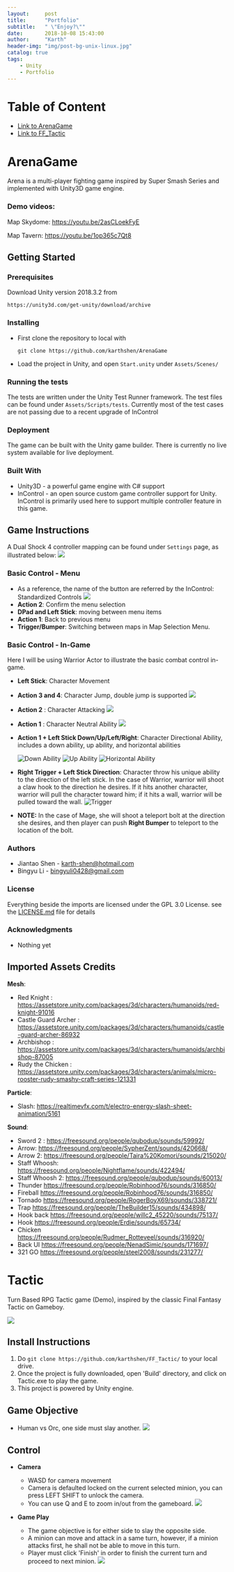 ```yaml
---
layout:     post
title:      "Portfolio"
subtitle:   " \"Enjoy?\""
date:       2018-10-08 15:43:00
author:     "Karth"
header-img: "img/post-bg-unix-linux.jpg"
catalog: true
tags:
    - Unity
    - Portfolio
---
```


# Table of Content
- [Link to ArenaGame](#arenagame)
- [Link to FF_Tactic](#tactic)

# ArenaGame
Arena is a multi-player fighting game inspired by Super Smash Series and implemented with Unity3D game engine.

### Demo videos: ###

Map Skydome: https://youtu.be/2asCLoekFyE

Map Tavern:  https://youtu.be/1op365c7Qt8


## Getting Started ##

### Prerequisites ###
Download Unity version 2018.3.2 from 
```
https://unity3d.com/get-unity/download/archive
```
### Installing ###
- First clone the repository to local with 

	```
	git clone https://github.com/karthshen/ArenaGame
	```
- Load the project in Unity, and open `Start.unity` under `Assets/Scenes/`

### Running the tests ###
The tests are written under the Unity Test Runner framework. The test files can be found under `Assets/Scripts/tests`. Currently most of the test cases are not passing due to a recent upgrade of InControl

### Deployment ###
The game can be built with the Unity game builder. There is currently no live system available for live deployment.

### Built With ###
- Unity3D - a powerful game engine with C# support
- InControl - an open source custom game controller support for Unity. InControl is primarily used here to support multiple controller feature in this game.

## Game Instructions ##
A Dual Shock 4 controller mapping can be found under `Settings` page, as illustrated below:
![](https://i.imgur.com/s9m6nGO.png)

### Basic Control - Menu ###
- As a reference, the name of the button are referred by the InControl: Standardized Controls 
![](http://www.gallantgames.com/assets/InControl/Controller-ebf136616887bd7fe67bc086d8e672716ddd6e1c8194f39d7b4fb908b1d0b86d.png)
- **Action 2**: Confirm the menu selection
- **DPad and Left Stick**: moving between menu items
- **Action 1**: Back to previous menu
- **Trigger/Bumper**: Switching between maps in Map Selection Menu.

### Basic Control - In-Game ###
Here I will be using Warrior Actor to illustrate the basic combat control in-game.

- **Left Stick**: Character Movement 
- **Action 3 and 4**: Character Jump, double jump is supported
![](https://i.imgur.com/uYxRseO.gif)

- **Action 2** : Character Attacking
![](https://i.imgur.com/xUcGMvy.gif)

- **Action 1** : Character Neutral Ability
![](https://i.imgur.com/cQlhpy1.gif)
- **Action 1 + Left Stick Down/Up/Left/Right**: Character Directional Ability, includes a down ability, up ability, and horizontal abilities

	![Down Ability](https://i.imgur.com/Xd6a2ta.gif)
	![Up Ability](https://i.imgur.com/16WSCaB.gif)
	![Horizontal Ability](https://i.imgur.com/w7788lu.gif)

- **Right Trigger + Left Stick Direction**: Character throw his unique ability to the direction of the left stick. In the case of Warrior, warrior will shoot a claw hook to the direction he desires. If it hits another character, warrior will pull the character toward him; if it hits a wall, warrior will be pulled toward the wall.
![Trigger](https://i.imgur.com/Xl2MOYb.gif)

- **NOTE:** In the case of Mage, she will shoot a teleport bolt at the direction she desires, and then player can push **Right Bumper** to teleport to the location of the bolt.

### Authors ###
- Jiantao Shen - karth-shen@hotmail.com
- Bingyu Li - bingyuli0428@gmail.com

### License ###
Everything beside the imports are licensed under the GPL 3.0 License. see the [LICENSE.md](LICENSE.md) file for details

### Acknowledgments ###
- Nothing yet

## Imported Assets Credits ##
**Mesh**:
- Red Knight : https://assetstore.unity.com/packages/3d/characters/humanoids/red-knight-91016
- Castle Guard Archer : https://assetstore.unity.com/packages/3d/characters/humanoids/castle-guard-archer-86932
- Archbishop : https://assetstore.unity.com/packages/3d/characters/humanoids/archbishop-87005
- Rudy the Chicken : https://assetstore.unity.com/packages/3d/characters/animals/micro-rooster-rudy-smashy-craft-series-121331

**Particle**:

- Slash: https://realtimevfx.com/t/electro-energy-slash-sheet-animation/5161

**Sound**:

- Sword 2 : https://freesound.org/people/qubodup/sounds/59992/
- Arrow: https://freesound.org/people/SypherZent/sounds/420668/
- Arrow 2: https://freesound.org/people/Taira%20Komori/sounds/215020/
- Staff Whoosh: https://freesound.org/people/Nightflame/sounds/422494/
- Staff Whoosh 2: https://freesound.org/people/qubodup/sounds/60013/
- Thunder https://freesound.org/people/Robinhood76/sounds/316850/
- Fireball https://freesound.org/people/Robinhood76/sounds/316850/
- Tornado https://freesound.org/people/RogerBoyX69/sounds/338721/
- Trap https://freesound.org/people/TheBuilder15/sounds/434898/
- Hook back https://freesound.org/people/willc2_45220/sounds/75137/
- Hook https://freesound.org/people/Erdie/sounds/65734/
- Chicken https://freesound.org/people/Rudmer_Rotteveel/sounds/316920/
- Back UI https://freesound.org/people/NenadSimic/sounds/171697/
- 321 GO https://freesound.org/people/steel2008/sounds/231277/



# Tactic
Turn Based RPG Tactic game (Demo), inspired by the classic Final Fantasy Tactic on Gameboy.

![](https://i.imgur.com/Xqixlbe.jpg)

## Install Instructions
1. Do ```git clone https://github.com/karthshen/FF_Tactic/``` to your local drive.
2. Once the project is fully downloaded, open 'Build' directory, and click on Tactic.exe to play the game.
3. This project is powered by Unity engine.

## Game Objective
- Human vs Orc, one side must slay another.
![](https://i.imgur.com/TPgjnqP.jpg)

## Control
- **Camera**
  - WASD for camera movement
  - Camera is defaulted locked on the current selected minion, you can press LEFT SHIFT to unlock the camera.
  - You can use Q and E to zoom in/out from the gameboard.
![](https://i.imgur.com/FkjqBMr.jpg)

- **Game Play**
  - The game objective is for either side to slay the opposite side. 
  - A minion can move and attack in a same turn, however, if a minion attacks first, he shall not be able to move in this turn.
  - Player must click 'Finish' in order to finish the current turn and proceed to next minion.
![](https://i.imgur.com/684fu1s.jpg)
